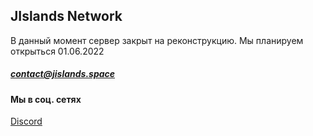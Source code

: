 ## JIslands Network

В данный момент сервер закрыт на реконструкцию. Мы планируем открыться 01.06.2022

##### contact@jislands.space

#### Мы в соц. сетях

[Discord](https://discord.gg/2unFzW6ZMU)
